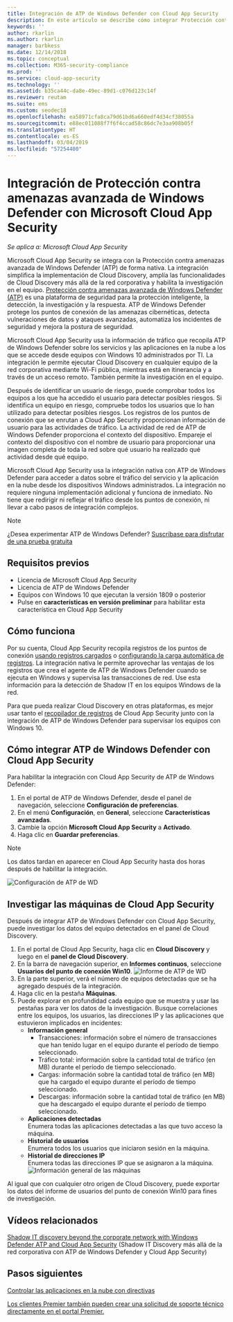 ```yaml
---
title: Integración de ATP de Windows Defender con Cloud App Security
description: En este artículo se describe cómo integrar Protección contra amenazas avanzada de Windows Defender con Cloud App Security para conseguir visibilidad mejorada de Shadow IT y administración de riesgos.
keywords: ''
author: rkarlin
ms.author: rkarlin
manager: barbkess
ms.date: 12/14/2018
ms.topic: conceptual
ms.collection: M365-security-compliance
ms.prod: ''
ms.service: cloud-app-security
ms.technology: ''
ms.assetid: b35ca44c-da8e-49ec-89d1-c076d123c14f
ms.reviewer: reutam
ms.suite: ems
ms.custom: seodec18
ms.openlocfilehash: ea58971cfa8ca79d61bd6a660edf4d34cf38055a
ms.sourcegitcommit: e88ec011088f7f6f4ccad58c86dc7e3aa908b05f
ms.translationtype: HT
ms.contentlocale: es-ES
ms.lasthandoff: 03/04/2019
ms.locfileid: "57254400"
---
```

# <a name="windows-defender-advanced-threat-protection-integration-with-microsoft-cloud-app-security"></a>Integración de Protección contra amenazas avanzada de Windows Defender con Microsoft Cloud App Security

*Se aplica a: Microsoft Cloud App Security*

Microsoft Cloud App Security se integra con la Protección contra amenazas avanzada de Windows Defender (ATP) de forma nativa. La integración simplifica la implementación de Cloud Discovery, amplía las funcionalidades de Cloud Discovery más allá de la red corporativa y habilita la investigación en el equipo. [Protección contra amenazas avanzada de Windows Defender (ATP)](https://docs.microsoft.com/windows/security/threat-protection/windows-defender-atp/windows-defender-advanced-threat-protection) es una plataforma de seguridad para la protección inteligente, la detección, la investigación y la respuesta. ATP de Windows Defender protege los puntos de conexión de las amenazas cibernéticas, detecta vulneraciones de datos y ataques avanzadas, automatiza los incidentes de seguridad y mejora la postura de seguridad.

Microsoft Cloud App Security usa la información de tráfico que recopila ATP de Windows Defender sobre los servicios y las aplicaciones en la nube a los que se accede desde equipos con Windows 10 administrados por TI. La integración le permite ejecutar Cloud Discovery en cualquier equipo de la red corporativa mediante Wi-Fi pública, mientras está en itinerancia y a través de un acceso remoto. También permite la investigación en el equipo.

Después de identificar un usuario de riesgo, puede comprobar todos los equipos a los que ha accedido el usuario para detectar posibles riesgos. Si identifica un equipo en riesgo, compruebe todos los usuarios que lo han utilizado para detectar posibles riesgos. Los registros de los puntos de conexión que se enrutan a Cloud App Security proporcionan información de usuario para las actividades de tráfico. La actividad de red de ATP de Windows Defender proporciona el contexto del dispositivo. Empareje el contexto del dispositivo con el nombre de usuario para proporcionar una imagen completa de toda la red sobre qué usuario ha realizado qué actividad desde qué equipo.

Microsoft Cloud App Security usa la integración nativa con ATP de Windows Defender para acceder a datos sobre el tráfico del servicio y la aplicación en la nube desde los dispositivos Windows administrados. La integración no requiere ninguna implementación adicional y funciona de inmediato. No tiene que redirigir ni reflejar el tráfico desde los puntos de conexión, ni llevar a cabo pasos de integración complejos.

> [!NOTE]
> ¿Desea experimentar ATP de Windows Defender? [Suscríbase para disfrutar de una prueba gratuita](https://www.microsoft.com/WindowsForBusiness/windows-atp?ocid=docs-wdatp-assignaccess-abovefoldlink)
>


## <a name="prerequisites"></a>Requisitos previos

- Licencia de Microsoft Cloud App Security
- Licencia de ATP de Windows Defender
- Equipos con Windows 10 que ejecutan la versión 1809 o posterior
- Pulse en **características en versión preliminar** para habilitar esta característica en Cloud App Security

## <a name="how-it-works"></a>Cómo funciona

Por su cuenta, Cloud App Security recopila registros de los puntos de conexión [usando registros cargados](create-snapshot-cloud-discovery-reports.md) o [configurando la carga automática de registros](discovery-docker.md). La integración nativa le permite aprovechar las ventajas de los registros que crea el agente de ATP de Windows Defender cuando se ejecuta en Windows y supervisa las transacciones de red. Use esta información para la detección de Shadow IT en los equipos Windows de la red.

Para que pueda realizar Cloud Discovery en otras plataformas, es mejor usar tanto el [recopilador de registros](discovery-docker.md) de Cloud App Security junto con la integración de ATP de Windows Defender para supervisar los equipos con Windows 10.

## <a name="how-to-integrate-windows-defender-atp-with-cloud-app-security"></a>Cómo integrar ATP de Windows Defender con Cloud App Security

Para habilitar la integración con Cloud App Security de ATP de Windows Defender:

1. En el portal de ATP de Windows Defender, desde el panel de navegación, seleccione **Configuración de preferencias**.
2. En el menú **Configuración**, en **General**, seleccione **Características avanzadas**.
3. Cambie la opción **Microsoft Cloud App Security** a **Activado**.
4. Haga clic en **Guardar preferencias**.

>[!NOTE]
> Los datos tardan en aparecer en Cloud App Security hasta dos horas después de habilitar la integración.
>

   ![Configuración de ATP de WD](./media/wdatp-settings.png)

## <a name="investigate-machines-in-cloud-app-security"></a>Investigar las máquinas de Cloud App Security

Después de integrar ATP de Windows Defender con Cloud App Security, puede investigar los datos del equipo detectados en el panel de Cloud Discovery.

1. En el portal de Cloud App Security, haga clic en **Cloud Discovery** y luego en el **panel de Cloud Discovery**.
2. En la barra de navegación superior, en **Informes continuos**, seleccione **Usuarios del punto de conexión Win10**.
  ![Informe de ATP de WD](./media/win10-dashboard-report.png)
3. En la parte superior, verá el número de equipos detectadas que se ha agregado después de la integración.
4. Haga clic en la pestaña **Máquinas**.
5. Puede explorar en profundidad cada equipo que se muestra y usar las pestañas para ver los datos de la investigación. Busque correlaciones entre los equipos, los usuarios, las direcciones IP y las aplicaciones que estuvieron implicados en incidentes:
   - **Información general**
      - Transacciones: información sobre el número de transacciones que han tenido lugar en el equipo durante el período de tiempo seleccionado.
      - Tráfico total: información sobre la cantidad total de tráfico (en MB) durante el período de tiempo seleccionado.
     - Cargas: información sobre la cantidad total de tráfico (en MB) que ha cargado el equipo durante el período de tiempo seleccionado.
     - Descargas: información sobre la cantidad total de tráfico (en MB) que ha descargado el equipo durante el período de tiempo seleccionado.
   - **Aplicaciones detectadas**<br>
  Enumera todas las aplicaciones detectadas a las que tuvo acceso la máquina.
   - **Historial de usuarios**<br>
    Enumera todos los usuarios que iniciaron sesión en la máquina.
   - **Historial de direcciones IP**<br>
    Enumera todas las direcciones IP que se asignaron a la máquina.
 ![Información general de las máquinas](./media/machines-overview.png)
 
Al igual que con cualquier otro origen de Cloud Discovery, puede exportar los datos del informe de usuarios del punto de conexión Win10 para fines de investigación. 


## <a name="related-videos"></a>Vídeos relacionados

[Shadow IT discovery beyond the corporate network with Windows Defender ATP and Cloud App Security](https://www.youtube.com/watch?v=f8hbvbY1Hnc) (Shadow IT Discovery más allá de la red corporativa con ATP de Windows Defender y Cloud App Security)  

## <a name="next-steps"></a>Pasos siguientes 
[Controlar las aplicaciones en la nube con directivas](control-cloud-apps-with-policies.md) 

[Los clientes Premier también pueden crear una solicitud de soporte técnico directamente en el portal Premier.](https://premier.microsoft.com/)  
  
